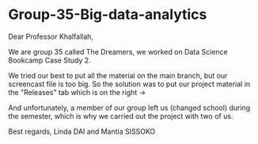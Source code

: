 # Group-35-Big-data-analytics

Dear Professor Khalfallah,

We are group 35 called The Dreamers, we worked on Data Science Bookcamp Case Study 2.

We tried our best to put all the material on the main branch, but our screencast file is too big. So the solution was to put our project material in the "Releases" tab which is on the right →

And unfortunately, a member of our group left us (changed school) during the semester, which is why we carried out the project with two of us.

Best regards,
Linda DAI and Mantia SISSOKO

